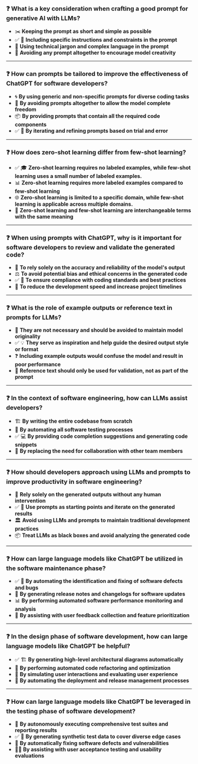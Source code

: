 ### ❓ What is a key consideration when crafting a good prompt for generative AI with LLMs?

* ✂️ **Keeping the prompt as short and simple as possible**
* ✅ 🎯 **Including specific instructions and constraints in the prompt**
* 🧩 **Using technical jargon and complex language in the prompt**
* 🚫 **Avoiding any prompt altogether to encourage model creativity**

---

### ❓ How can prompts be tailored to improve the effectiveness of ChatGPT for software developers?

* 🌀 **By using generic and non-specific prompts for diverse coding tasks**
* 🚫 **By avoiding prompts altogether to allow the model complete freedom**
* 📦 **By providing prompts that contain all the required code components**
* ✅ 🔄 **By iterating and refining prompts based on trial and error**

---

### ❓ How does zero-shot learning differ from few-shot learning?

* ✅ 🎓 **Zero-shot learning requires no labeled examples, while few-shot learning uses a small number of labeled examples.**
* 📊 **Zero-shot learning requires more labeled examples compared to few-shot learning**
* 🌐 **Zero-shot learning is limited to a specific domain, while few-shot learning is applicable across multiple domains.**
* 🔁 **Zero-shot learning and few-shot learning are interchangeable terms with the same meaning**

---

### ❓ When using prompts with ChatGPT, why is it important for software developers to review and validate the generated code?

* 🤖 **To rely solely on the accuracy and reliability of the model's output**
* ⚖️ **To avoid potential bias and ethical concerns in the generated code**
* ✅ 📏 **To ensure compliance with coding standards and best practices**
* 🐌 **To reduce the development speed and increase project timelines**

---

### ❓ What is the role of example outputs or reference text in prompts for LLMs?

* 🚫 **They are not necessary and should be avoided to maintain model originality**
* ✅ 💡 **They serve as inspiration and help guide the desired output style or format**
* ❓ **Including example outputs would confuse the model and result in poor performance**
* 📑 **Reference text should only be used for validation, not as part of the prompt**

---

### ❓ In the context of software engineering, how can LLMs assist developers?

* 🏗️ **By writing the entire codebase from scratch**
* 🤖 **By automating all software testing processes**
* ✅ 💻 **By providing code completion suggestions and generating code snippets**
* 🚷 **By replacing the need for collaboration with other team members**

---

### ❓ How should developers approach using LLMs and prompts to improve productivity in software engineering?

* 🤖 **Rely solely on the generated outputs without any human intervention**
* ✅ 🚀 **Use prompts as starting points and iterate on the generated results**
* 🏛️ **Avoid using LLMs and prompts to maintain traditional development practices**
* 📦 **Treat LLMs as black boxes and avoid analyzing the generated code**

---

### ❓ How can large language models like ChatGPT be utilized in the software maintenance phase?

* ✅ 🐞 **By automating the identification and fixing of software defects and bugs**
* 📝 **By generating release notes and changelogs for software updates**
* 📊 **By performing automated software performance monitoring and analysis**
* 💬 **By assisting with user feedback collection and feature prioritization**

---

### ❓ In the design phase of software development, how can large language models like ChatGPT be helpful?

* ✅ 🏗️ **By generating high-level architectural diagrams automatically**
* 🔄 **By performing automated code refactoring and optimization**
* 👥 **By simulating user interactions and evaluating user experience**
* 🚀 **By automating the deployment and release management processes**

---

### ❓ How can large language models like ChatGPT be leveraged in the testing phase of software development?

* 🤖 **By autonomously executing comprehensive test suites and reporting results**
* ✅ 🧪 **By generating synthetic test data to cover diverse edge cases**
* 🐞 **By automatically fixing software defects and vulnerabilities**
* 👨‍💻 **By assisting with user acceptance testing and usability evaluations**
